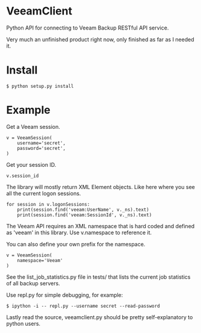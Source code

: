# VeeamClient

Python API for connecting to Veeam Backup RESTful API service.

Very much an unfinished product right now, only finished as far as I needed it.

# Install

	$ python setup.py install

# Example

Get a Veeam session.

	v = VeeamSession(
		username='secret',
		password='secret',
	)

Get your session ID.

	v.session_id

The library will mostly return XML Element objects. Like here where you see all the current logon sessions.

	for session in v.logonSessions:
		print(session.find('veeam:UserName', v._ns).text)
		print(session.find('veeam:SessionId', v._ns).text)

The Veeam API requires an XML namespace that is hard coded and defined as 'veeam' in this library. Use v.namespace to reference it.

You can also define your own prefix for the namespace. 

	v = VeeamSession(
		namespace='Veeam'
	)

See the list\_job\_statistics.py file in tests/ that lists the current job statistics of all backup servers.

Use repl.py for simple debugging, for example:

	$ ipython -i -- repl.py --username secret --read-password

Lastly read the source, veeamclient.py should be pretty self-explanatory to python users.

